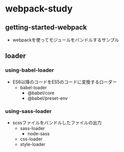 # webpack-study

## getting-started-webpack
- webpackを使ってモジュールをバンドルするサンプル

## loader
### using-babel-loader
- ES6以降のコードをES5のコードに変換するローダー
    - babel-loader
        - @babel/core
        - @babel/preset-env

### using-sass-loader
- scssファイルをバンドルしたファイルの出力
    - sass-loader
        - node-sass
    - css-loader
    - style-loader